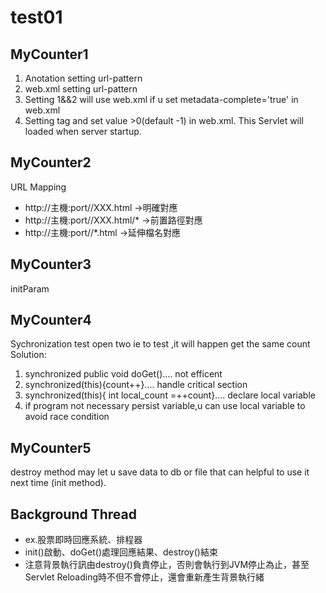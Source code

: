 # test01
## MyCounter1
1. Anotation setting url-pattern 
2. web.xml setting url-pattern
3. Setting 1&&2 will use web.xml if u set metadata-complete='true' in web.xml
4. Setting <load-on-startup>tag and set value >0(default -1) in web.xml. This Servlet will loaded when server startup.
## MyCounter2
   URL Mapping 
   * http://主機:port/<Servlet Context Path>/XXX.html    ->明確對應
   * http://主機:port/<Servlet Context Path>/XXX.html/*  ->前置路徑對應
   * http://主機:port/<Servlet Context Path>/*.html      ->延伸檔名對應 
## MyCounter3 
   initParam
## MyCounter4
   Sychronization test open two ie to test ,it will happen get the same count
   Solution:
   1. synchronized public void doGet().... not efficent
   2. synchronized(this){count++}.... handle critical section
   3. synchronized(this){ int local_count =++count}.... declare local variable 
   4. if program not necessary persist variable,u can use local variable to avoid race condition
## MyCounter5
   destroy method may let u save data to db or file that can helpful to use it next time (init method).
## Background Thread
   * ex.股票即時回應系統、排程器
   * init()啟動、doGet()處理回應結果、destroy()結束
   * 注意背景執行訊由destroy()負責停止，否則會執行到JVM停止為止，甚至Servlet Reloading時不但不會停止，還會重新產生背景執行緒
